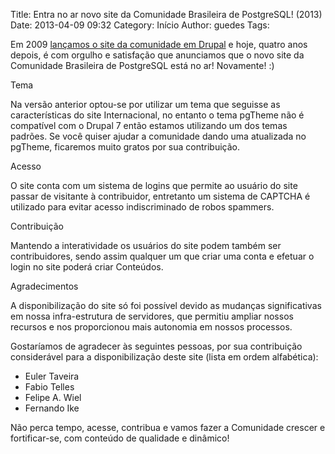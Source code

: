 Title: Entra no ar novo site da Comunidade Brasileira de PostgreSQL! (2013)
Date: 2013-04-09 09:32
Category: Início
Author: guedes
Tags:

Em 2009 [lançamos o site da comunidade em Drupal](http://temp.postgresql.org.br/noticias/lancamento) e hoje, quatro anos depois, é com orgulho e satisfação que anunciamos que o novo site da Comunidade Brasileira de PostgreSQL está no ar! Novamente! :)

Tema

Na versão anterior optou-se por utilizar um tema que seguisse as características do site Internacional, no entanto o tema pgTheme não é compatível com o Drupal 7 então estamos utilizando um dos temas padrões. Se você quiser ajudar a comunidade dando uma atualizada no pgTheme, ficaremos muito gratos por sua contribuição.

Acesso

O site conta com um sistema de logins que permite ao usuário do site passar de visitante à contribuidor, entretanto um sistema de CAPTCHA é utilizado para evitar acesso indiscriminado de robos spammers.

Contribuição

Mantendo a interatividade os usuários do site podem também ser contribuidores, sendo assim qualquer um que criar uma conta e efetuar o login no site poderá criar Conteúdos.

Agradecimentos

A disponibilização do site só foi possível devido as mudanças significativas em nossa infra-estrutura de servidores, que permitiu ampliar nossos recursos e nos proporcionou mais autonomia em nossos processos.

Gostaríamos de agradecer às seguintes pessoas, por sua contribuição considerável para a disponibilização deste site (lista em ordem alfabética):

- Euler Taveira
- Fabio Telles
- Felipe A. Wiel
- Fernando Ike

Não perca tempo, acesse, contribua e vamos fazer a Comunidade crescer e fortificar-se, com conteúdo de qualidade e dinâmico!
